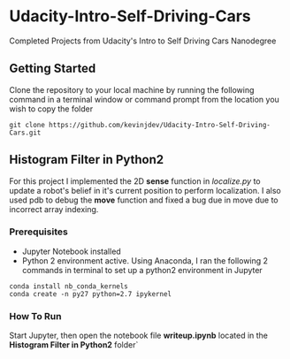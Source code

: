 # Udacity-Intro-Self-Driving-Cars
Completed Projects from Udacity's Intro to Self Driving Cars Nanodegree
## Getting Started
Clone the repository to your local machine by running the following command in a terminal window or command prompt from the location you wish to copy the folder

`git clone https://github.com/kevinjdev/Udacity-Intro-Self-Driving-Cars.git`

## Histogram Filter in Python2
For this project I implemented the 2D **sense** function in *localize.py* to update a robot's belief in it's current position to perform localization. I also used pdb to debug the **move** function and fixed a bug due in move due to incorrect array indexing.

### Prerequisites
* Jupyter Notebook installed
* Python 2 environment active. Using Anaconda, I ran the following 2 commands in terminal to set up a python2 environment in Jupyter
```
conda install nb_conda_kernels
conda create -n py27 python=2.7 ipykernel
```

### How To Run
Start Jupyter, then open the notebook file **writeup.ipynb** located in the **Histogram Filter in Python2** folder`


